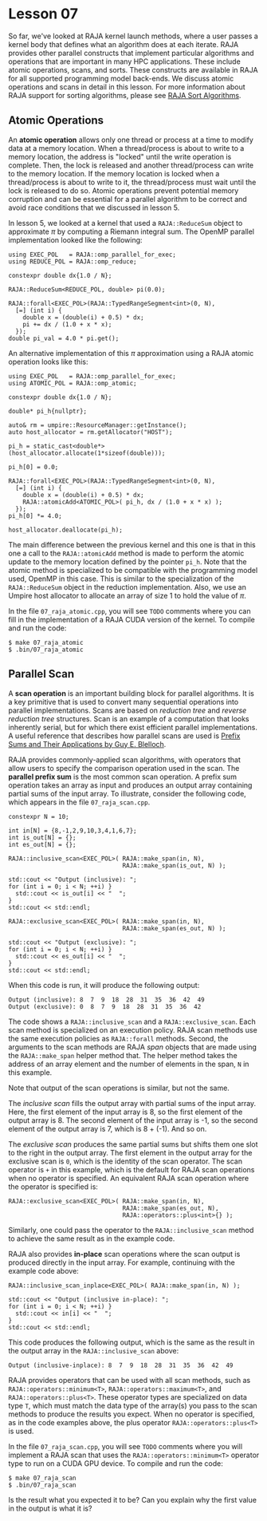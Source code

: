 # Lesson 07

So far, we've looked at RAJA kernel launch methods, where a user passes a kernel
body that defines what an algorithm does at each iterate. RAJA provides
other parallel constructs that implement particular algorithms and operations
that are important in many HPC applications. These include atomic operations,
scans, and sorts. These constructs are available in RAJA for all supported
programming model back-ends. We discuss atomic operations and scans in detail
in this lesson. For more information about RAJA support for sorting algorithms,
please see [RAJA Sort Algorithms](https://raja.readthedocs.io/en/develop/sphinx/user_guide/tutorial/sort.html).

## Atomic Operations

An **atomic operation** allows only one thread or process at a time to modify
data at a memory location. When a thread/process is about to write to
a memory location, the address is "locked" until the write operation is
complete. Then, the lock is released and another thread/process can write to
the memory location. If the memory location is locked when a thread/process is
about to write to it, the thread/process must wait until the lock is released
to do so. Atomic operations prevent potential memory corruption and can be
essential for a parallel algorithm to be correct and avoid race conditions
that we discussed in lesson 5.

In lesson 5, we looked at a kernel that used a `RAJA::ReduceSum` object to 
approximate $\pi$ by computing a Riemann integral sum. The OpenMP parallel
implementation looked like the following:

```
using EXEC_POL   = RAJA::omp_parallel_for_exec;
using REDUCE_POL = RAJA::omp_reduce; 

constexpr double dx{1.0 / N};

RAJA::ReduceSum<REDUCE_POL, double> pi(0.0);

RAJA::forall<EXEC_POL>(RAJA::TypedRangeSegment<int>(0, N),
  [=] (int i) {
    double x = (double(i) + 0.5) * dx;
    pi += dx / (1.0 + x * x);
  });
double pi_val = 4.0 * pi.get();
```

An alternative implementation of this $\pi$ approximation using a RAJA atomic
operation looks like this:

```
using EXEC_POL   = RAJA::omp_parallel_for_exec;
using ATOMIC_POL = RAJA::omp_atomic;

constexpr double dx{1.0 / N};

double* pi_h{nullptr};

auto& rm = umpire::ResourceManager::getInstance();
auto host_allocator = rm.getAllocator("HOST");

pi_h = static_cast<double*>(host_allocator.allocate(1*sizeof(double)));

pi_h[0] = 0.0;

RAJA::forall<EXEC_POL>(RAJA::TypedRangeSegment<int>(0, N),
  [=] (int i) {
    double x = (double(i) + 0.5) * dx;
    RAJA::atomicAdd<ATOMIC_POL>( pi_h, dx / (1.0 + x * x) );
  });
pi_h[0] *= 4.0;

host_allocator.deallocate(pi_h);
```

The main difference between the previous kernel and this one is that in this
one a call to the `RAJA::atomicAdd` method is made to perform the atomic
update to the memory location defined by the pointer `pi_h`. Note that the
atomic method is specialized to be compatible with the programming model used,
OpenMP in this case. This is similar to the specialization of the
`RAJA::ReduceSum` object in the reduction implementation. Also, we use 
an Umpire host allocator to allocate an array of size 1 to hold the value of 
$\pi$. 

In the file `07_raja_atomic.cpp`, you will see `TODO` comments where you can
fill in the implementation of a RAJA CUDA version of the kernel. To compile and
run the code:

```
$ make 07_raja_atomic
$ .bin/07_raja_atomic
```

## Parallel Scan

A **scan operation** is an important building block for parallel algorithms. It
is a key primitive that is used to convert many sequential operations into
parallel implementations. Scans are based on *reduction tree* and
*reverse reduction tree* structures. Scan is an example of a computation that
looks inherently serial, but for which there exist efficient parallel
implementations. A useful reference that describes how parallel scans are used
is [Prefix Sums and Their Applications by Guy E. Blelloch](https://www.cs.cmu.edu/~guyb/papers/Ble93.pdf).

RAJA provides commonly-applied scan algorithms, with operators that allow
users to specify the comparison operation used in the scan. The
**parallel prefix sum** is the most common scan operation. A prefix sum
operation takes an array as input and produces an output array containing
partial sums of the input array. To illustrate, consider the following code,
which appears in the file `07_raja_scan.cpp`.

```
constexpr N = 10;

int in[N] = {8,-1,2,9,10,3,4,1,6,7};
int is_out[N] = {};
int es_out[N] = {};

RAJA::inclusive_scan<EXEC_POL>( RAJA::make_span(in, N),
                                RAJA::make_span(is_out, N) );

std::cout << "Output (inclusive): "; 
for (int i = 0; i < N; ++i) }
  std::cout << is_out[i] << "  ";
}
std::cout << std::endl;

RAJA::exclusive_scan<EXEC_POL>( RAJA::make_span(in, N),
                                RAJA::make_span(es_out, N) );

std::cout << "Output (exclusive): "; 
for (int i = 0; i < N; ++i) }
  std::cout << es_out[i] << "  ";
}
std::cout << std::endl;
```

When this code is run, it will produce the following output:
```
Output (inclusive): 8  7  9  18  28  31  35  36  42  49
Output (exclusive): 0  8  7  9  18  28  31  35  36  42
```

The code shows a `RAJA::inclusive_scan` and a `RAJA::exclusive_scan`. Each
scan method is specialized on an execution policy. RAJA scan methods use the
same execution policies as `RAJA::forall` methods. Second, the arguments to
the scan methods are RAJA *span* objects that are made using the 
`RAJA::make_span` helper method that. The helper method takes the address of
an array element and the number of elements in the span, `N` in this example.

Note that output of the scan operations is similar, but not the same.

The *inclusive scan* fills the output array with partial sums of the input
array. Here, the first element of the input array is 8, so the first element
of the output array is 8. The second element of the input array is -1,
so the second element of the output array is 7, which is 8 + (-1). And so on.

The *exclusive scan* produces the same partial sums but shifts them one slot
to the right in the output array. The first element in the output array for
the exclusive scan is `0`, which is the identity of the scan operator. The
scan operator is `+` in this example, which is the default for RAJA scan 
operations when no operator is specified. An equivalent RAJA scan operation 
where the operator is specified is:

```
RAJA::exclusive_scan<EXEC_POL>( RAJA::make_span(in, N),
                                RAJA::make_span(es_out, N),
                                RAJA::operators::plus<int>{} );
``` 
Similarly, one could pass the operator to the `RAJA::inclusive_scan` method
to achieve the same result as in the example code.

RAJA also provides **in-place** scan operations where the scan output is
produced directly in the input array. For example, continuing with the 
example code above:

```
RAJA::inclusive_scan_inplace<EXEC_POL>( RAJA::make_span(in, N) );

std::cout << "Output (inclusive in-place): ";
for (int i = 0; i < N; ++i) }
  std::cout << in[i] << "  ";
}
std::cout << std::endl;
```

This code produces the following output, which is the same as the result in the
output array in the `RAJA::inclusive_scan` above:
```
Output (inclusive-inplace): 8  7  9  18  28  31  35  36  42  49
```

RAJA provides operators that can be used with all scan methods, such as
`RAJA::operators::minimum<T>`, `RAJA::operators::maximum<T>`, and
`RAJA::operators::plus<T>`. These operator types are specialized on data type
`T`, which must match the data type of the array(s) you pass to the scan
methods to produce the results you expect. When no operator is specified,
as in the code examples above, the plus operator `RAJA::operators::plus<T>`
is used.

In the file `07_raja_scan.cpp`, you will see `TODO` comments where you will
implement a RAJA scan that uses the `RAJA::operators::minimum<T>` operator
type to run on a CUDA GPU device. To compile and run the code:

```
$ make 07_raja_scan
$ .bin/07_raja_scan
```

Is the result what you expected it to be? Can you explain why the first value
in the output is what it is?
